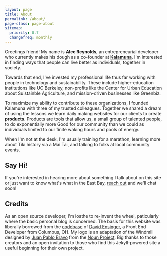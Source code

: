 ```yaml
---
layout: page
title: About
permalink: /about/
page-class: page-about
sitemap:
  priority: 0.7
  changefreq: monthly
---
```


Greetings friend! My name is __Alec Reynolds__, an entrepreneurial developer who currently makes his dough as a co-founder at __[Kalamuna](http://www.kalamuna.com)__. I'm interested in finding ways that people can live better as individuals, together in society.

Towards that end, I've invested my professional life thus far working with people in technology and sustainability. These include higher-education institutions like UC Berkeley, non-profits like the Center for Urban Education about Suistainble Agriculture, and mission-driven businesses like Greenbiz.

To maximize my ability to contribute to these organizations, I founded Kalamuna with three of my trusted colleagues. Together we shared a dream of using the lessons we learn daily making websites for our clients to create __products__. Products are tools that allow us, a small group of talented people, to do exponentially more Good for our community than we could as individuals limited to our finite waking hours and pools of energy.

When I'm not at the desk, I'm usually training for a marathon, learning more about Tiki history via a Mai Tai, and talking to folks at local community events.


## Say Hi!

If you're interested in hearing more about something I talk about on this site or just want to know what's what in the East Bay, [reach out](mailto:alec@kalamuna.com) and we'll chat soon!

## Credits

As an open source developer, I'm loathe to re-invent the wheel, paticularly where the basic personal blog is concerned. The basis for this website was liberally borrowed from the [codebase](https://github.com/davidensinger/davidensinger.github.io) of [David Ensinger](http://davidensinger.github.io/), a Front End Developer from Columbus, OH. My logo is an adaptation of the Windmill designed by <a href="http://www.thenounproject.com/bravo">Juan Pablo Bravo</a> from the <a href="http://www.thenounproject.com">Noun Project</a>. Big thanks to those creators and an open invitation to those who find this Jekyll-powered site a useful beginning for their own project.
